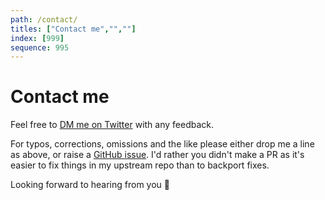 ```yaml
---
path: /contact/
titles: ["Contact me","",""]
index: [999]
sequence: 995
---
```

# Contact me

Feel free to [DM me on Twitter](https://twitter.com/benjaminion_xyz/) with any feedback.

For typos, corrections, omissions and the like please either drop me a line as above, or raise a [GitHub issue](https://github.com/benjaminion/upgrading-ethereum-book/issues). I'd rather you didn't make a PR as it's easier to fix things in my upstream repo than to backport fixes.

Looking forward to hearing from you 🙂
